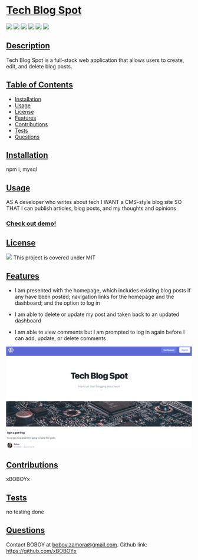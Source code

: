 
# <ins>Tech Blog Spot</ins>

![](https://img.shields.io/badge/JavaScript-323330?style=for-the-badge&logo=javascript&logoColor=F7DF1E)
![](https://img.shields.io/badge/Node.js-43853D?style=for-the-badge&logo=node.js&logoColor=white)
![](https://img.shields.io/badge/Express.js-404D59?style=for-the-badge)
![](https://img.shields.io/badge/MySQL-00000F?style=for-the-badge&logo=mysql&logoColor=white)
![](https://img.shields.io/badge/-Sequelize-d3d3d3?style=for-the-badge&logo=sequelize&logoColor=52B0E7)
![](https://img.shields.io/badge/Heroku-430098?style=for-the-badge&logo=heroku&logoColor=white)

## <ins>Description</ins>

Tech Blog Spot is a full-stack web application that allows users to create, edit, and delete blog posts.

## <ins>Table of Contents</ins>

- [Installation](#installation)
- [Usage](#usage)
- [License](#license)
- [Features](#features)
- [Contributions](#contributions)
- [Tests](#tests)
- [Questions](#questions)

## <ins>Installation</ins>

npm i, mysql

## <ins>Usage</ins>

AS A developer who writes about tech
I WANT a CMS-style blog site
SO THAT I can publish articles, blog posts, and my thoughts and opinions

### [Check out demo!](https://tranquil-ridge-84276.herokuapp.com/)

## <ins>License</ins>

![](https://img.shields.io/badge/License-MIT%20-blue?style=flat-square)
This project is covered under MIT

## <ins>Features</ins>

- I am presented with the homepage, which includes existing blog posts if any have been posted; navigation links for the homepage and the dashboard; and the option to log in

- I am able to delete or update my post and taken back to an updated dashboard

- I am able to view comments but I am prompted to log in again before I can add, update, or delete comments

![](assets/tech-blog.png)

## <ins>Contributions

xBOBOYx

## <ins>Tests</ins>

no testing done

## <ins>Questions</ins>

Contact BOBOY at boboy.zamora@gmail.com. Github link: https://github.com/xBOBOYx